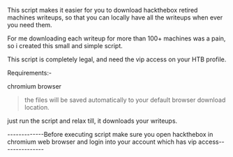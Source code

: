 This script makes it easier for you to download hackthebox retired machines writeups, so that you can locally have all the writeups when ever you need them.

For me downloading each writeup for more than 100+ machines was a pain, so i created this small and simple script.

This script is completely legal, and need the vip access on your HTB profile.

Requirements:- 

chromium browser

> the files will be saved automatically to your default browser download location.

just run the script and relax till, it downloads your writeups.
 


-------------Before executing script make sure you open hackthebox in chromium web browser and login into your account which has vip access---------------
